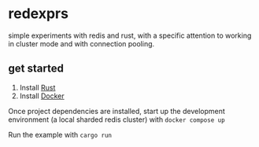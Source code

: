 # redexprs
simple experiments with redis and rust, with a specific attention to working in cluster mode and with connection pooling.

## get started

1. Install [Rust](https://www.rust-lang.org/tools/install)
2. Install [Docker](https://docs.docker.com/engine/install/)

Once project dependencies are installed, start up the development environment (a local sharded redis cluster) with `docker compose up`

Run the example with `cargo run`



